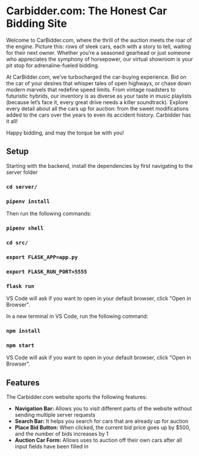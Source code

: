 # Carbidder.com: The Honest Car Bidding Site
Welcome to CarBidder.com, where the thrill of the auction meets the roar of the engine. Picture this: rows of sleek cars, each with a story to tell, waiting for their next owner. Whether you’re a seasoned gearhead or just someone who appreciates the symphony of horsepower, our virtual showroom is your pit stop for adrenaline-fueled bidding.

At CarBidder.com, we’ve turbocharged the car-buying experience. Bid on the car of your desires that whisper tales of open highways, or chase down modern marvels that redefine speed limits. From vintage roadsters to futuristic hybrids, our inventory is as diverse as your taste in music playlists (because let’s face it, every great drive needs a killer soundtrack). Explore every detail about all the cars up for auction: from the sweet modifications added to the cars over the years to even its accident history. Carbidder has it all!

Happy bidding, and may the torque be with you!

## Setup
Starting with the backend, install the dependencies by first navigating to the server folder
### `cd server/`
### `pipenv install`
Then run the following commands:
### `pipenv shell`
### `cd src/`
### `export FLASK_APP=app.py`
### `export FLASK_RUN_PORT=5555`
### `flask run`
VS Code will ask if you want to open in your default browser, click "Open in Browser".

In a new terminal in VS Code, run the following command:
### `npm install`
### `npm start`
VS Code will ask if you want to open in your default browser, click "Open in Browser".

## Features
The Carbidder.com website sports the following features:
- **Navigation Bar:** Allows you to visit different parts of the website without sending multiple server requests
- **Search Bar:** It helps you search for cars that are already up for auction
- **Place Bid Button:** When clicked, the current bid price goes up by $500, and the number of bids increases by 1
- **Auction Car Form:** Allows uses to auction off their own cars after all input fields have been filled in